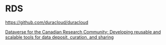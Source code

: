 # RDS


https://github.com/duracloud/duracloud

[Dataverse for the Canadian Research Community: Developing reusable and scalable tools for data deposit, curation, and sharing](https://zenodo.org/record/2555323#.XYUObShKick)

